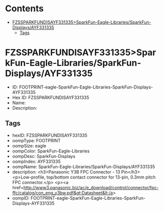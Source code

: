 



Contents
========

* [FZSSPARKFUNDISAYF331335>SparkFun-Eagle-Libraries/SparkFun-Displays/AYF331335](#fzssparkfundisayf331335sparkfun-eagle-librariessparkfun-displaysayf331335)
	* [Tags](#tags)

# FZSSPARKFUNDISAYF331335>SparkFun-Eagle-Libraries/SparkFun-Displays/AYF331335

- ID: FOOTPRINT-eagle-SparkFun-Eagle-Libraries-SparkFun-Displays-AYF331335
- Hex ID: FZSSPARKFUNDISAYF331335
- Name: 
- Description: 

## Tags

- hexID: FZSSPARKFUNDISAYF331335
- oompType: FOOTPRINT
- oompSize: eagle
- oompColor: SparkFun-Eagle-Libraries
- oompDesc: SparkFun-Displays
- oompIndex: AYF331335
- oompName: SparkFun-Eagle-Libraries/SparkFun-Displays/AYF331335
- description: &lt;h3&gt;Panasonic Y3B FPC Connector - 13 Pin&lt;/h3&gt;
&lt;p&gt;Low-profile, top/bottom contact connector for 13-pin, 0.3mm pitch FPC connector.&lt;/p&gt;
&lt;p&gt;&lt;a href=http://www3.panasonic.biz/ac/e_download/control/connector/fpc-ffc/catalog/con_eng_y3bw.pdf&gt;Datasheet&lt;/a&gt;
- oompID: FOOTPRINT-eagle-SparkFun-Eagle-Libraries-SparkFun-Displays-AYF331335
